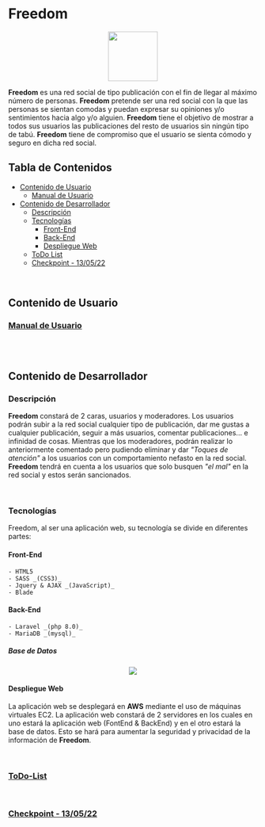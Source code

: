 # Freedom
<p align="center">
    <img width="100" height="100" src="https://user-images.githubusercontent.com/45594459/173252393-7770e57a-a3b6-4fb2-9f86-5eb8a51ba70f.svg">
</p>

__Freedom__ es una red social de tipo publicación con el fin de llegar al máximo número de personas. __Freedom__ pretende ser una red social con la que las personas se sientan comodas y puedan expresar su opiniones y/o sentimientos hacia algo y/o alguien. __Freedom__ tiene el objetivo de mostrar a todos sus usuarios las publicaciones del resto de usuarios sin ningún tipo de tabú. __Freedom__ tiene de compromiso que el usuario se sienta cómodo y seguro en dicha red social.


## Tabla de Contenidos
- [Contenido de Usuario](#user)
    - [Manual de Usuario](#user_manual)
- [Contenido de Desarrollador](#developer)
    - [Descripción](#developer_description)
    - [Tecnologías](#developer_tecnologies)
        - [Front-End](#tecnologies_frontend)
        - [Back-End](#tecnologies_backend)
        - [Despliegue Web](#tecnologies_deploy)
    - [ToDo List](#developer_todo)
    - [Checkpoint - 13/05/22](#developer_checkpoint)

<br/>

<a name="user" />
    
## Contenido de Usuario

<a name="user_manual" />
    
### [Manual de Usuario](https://docs.google.com/document/d/1-TbHv-dwTOvzNe30dgETKjwZFIQK8zpLaE5a6SwnqQU/edit?usp=sharing)
    
<br/>
<br/>    

<a name="developer" />
    
## Contenido de Desarrollador
    
    
<a name="developer_description" />

### Descripción
__Freedom__ constará de 2 caras, usuarios y moderadores. Los usuarios podrán subir a la red social cualquier tipo de publicación, dar me gustas a cualquier publicación, seguir a más usuarios, comentar publicaciones... e infinidad de cosas. Mientras que los moderadores, podrán realizar lo anteriormente comentado pero pudiendo eliminar y dar _"Toques de atención"_ a los usuarios con un comportamiento nefasto en la red social.
__Freedom__ tendrá en cuenta a los usuarios que solo busquen _"el mal"_ en la red social y estos serán sancionados.

<br />

<a name="developer_tecnologies" />

### Tecnologías
Freedom, al ser una aplicación web, su tecnología se divide en diferentes partes:


<a name="tecnologies_frontend" />

#### Front-End
    - HTML5
    - SASS _(CSS3)_
    - Jquery & AJAX _(JavaScript)_
    - Blade


<a name="tecnologies_backend" />

#### Back-End
    - Laravel _(php 8.0)_
    - MariaDB _(mysql)_

##### Base de Datos
<p align="center">
    <img src="https://user-images.githubusercontent.com/45594459/164092891-8c8b1108-2734-4800-a7b1-1d117ffab372.png">
</p>


<a name="tecnologies_deploy"/>

#### Despliegue Web
La aplicación web se desplegará en __AWS__ mediante el uso de máquinas virtuales EC2. La aplicación web constará de 2 servidores en los cuales en uno estará la aplicación web (FontEnd & BackEnd) y en el otro estará la base de datos. Esto se hará para aumentar la seguridad y privacidad de la información de __Freedom__.

<br />
    
<a name="developer_todo" />
    
### [ToDo-List](https://trello.com/b/bPHRfRvK/freedom)

<br />

<a name="developer_checkpoint" />

### [Checkpoint - 13/05/22](https://youtu.be/-D9dt_9zRuU)
